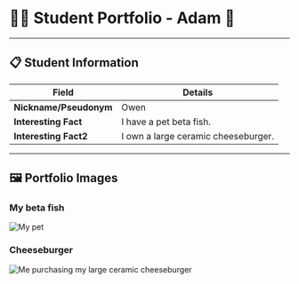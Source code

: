 # 👨‍🎓 Student Portfolio - Adam 🚴

---

## 📋 Student Information

| **Field** | **Details** |
|-----------|-------------|
| **Nickname/Pseudonym** | Owen |
| **Interesting Fact** | I have a pet beta fish. |
| **Interesting Fact2** | I own a large ceramic cheeseburger. |

---

## 🖼️ Portfolio Images

### My beta fish
![My pet](/Users/owentatlonghari/Library/CloudStorage/OneDrive-UniversityofDelaware-o365/MISY442/buad442Fall2025/IMG_0822.jpg)

### Cheeseburger
![Me purchasing my large ceramic cheeseburger](/Users/owentatlonghari/Library/CloudStorage/OneDrive-UniversityofDelaware-o365/MISY442/buad442Fall2025/IMG_2398.jpg)


